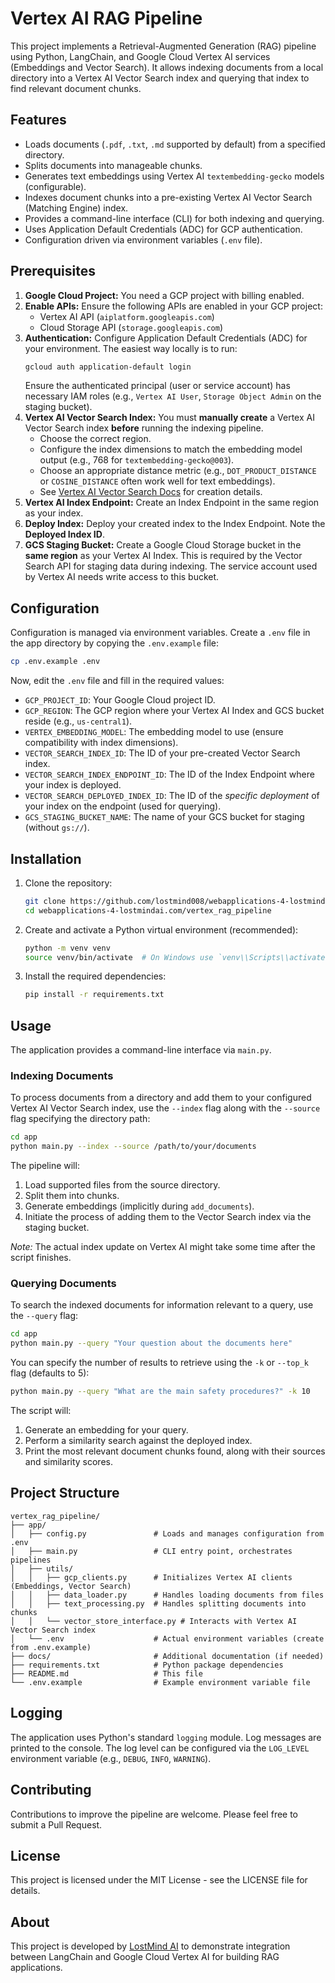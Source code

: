 # Vertex AI RAG Pipeline

This project implements a Retrieval-Augmented Generation (RAG) pipeline using Python, LangChain, and Google Cloud Vertex AI services (Embeddings and Vector Search). It allows indexing documents from a local directory into a Vertex AI Vector Search index and querying that index to find relevant document chunks.

## Features

*   Loads documents (`.pdf`, `.txt`, `.md` supported by default) from a specified directory.
*   Splits documents into manageable chunks.
*   Generates text embeddings using Vertex AI `textembedding-gecko` models (configurable).
*   Indexes document chunks into a pre-existing Vertex AI Vector Search (Matching Engine) index.
*   Provides a command-line interface (CLI) for both indexing and querying.
*   Uses Application Default Credentials (ADC) for GCP authentication.
*   Configuration driven via environment variables (`.env` file).

## Prerequisites

1.  **Google Cloud Project:** You need a GCP project with billing enabled.
2.  **Enable APIs:** Ensure the following APIs are enabled in your GCP project:
    *   Vertex AI API (`aiplatform.googleapis.com`)
    *   Cloud Storage API (`storage.googleapis.com`)
3.  **Authentication:** Configure Application Default Credentials (ADC) for your environment. The easiest way locally is to run:
    ```bash
    gcloud auth application-default login
    ```
    Ensure the authenticated principal (user or service account) has necessary IAM roles (e.g., `Vertex AI User`, `Storage Object Admin` on the staging bucket).
4.  **Vertex AI Vector Search Index:** You must **manually create** a Vertex AI Vector Search index **before** running the indexing pipeline.
    *   Choose the correct region.
    *   Configure the index dimensions to match the embedding model output (e.g., 768 for `textembedding-gecko@003`).
    *   Choose an appropriate distance metric (e.g., `DOT_PRODUCT_DISTANCE` or `COSINE_DISTANCE` often work well for text embeddings).
    *   See [Vertex AI Vector Search Docs](https://cloud.google.com/vertex-ai/docs/vector-search/overview) for creation details.
5.  **Vertex AI Index Endpoint:** Create an Index Endpoint in the same region as your index.
6.  **Deploy Index:** Deploy your created index to the Index Endpoint. Note the **Deployed Index ID**.
7.  **GCS Staging Bucket:** Create a Google Cloud Storage bucket in the **same region** as your Vertex AI Index. This is required by the Vector Search API for staging data during indexing. The service account used by Vertex AI needs write access to this bucket.

## Configuration

Configuration is managed via environment variables. Create a `.env` file in the app directory by copying the `.env.example` file:

```bash
cp .env.example .env
```

Now, edit the `.env` file and fill in the required values:

*   `GCP_PROJECT_ID`: Your Google Cloud project ID.
*   `GCP_REGION`: The GCP region where your Vertex AI Index and GCS bucket reside (e.g., `us-central1`).
*   `VERTEX_EMBEDDING_MODEL`: The embedding model to use (ensure compatibility with index dimensions).
*   `VECTOR_SEARCH_INDEX_ID`: The ID of your pre-created Vector Search index.
*   `VECTOR_SEARCH_INDEX_ENDPOINT_ID`: The ID of the Index Endpoint where your index is deployed.
*   `VECTOR_SEARCH_DEPLOYED_INDEX_ID`: The ID of the *specific deployment* of your index on the endpoint (used for querying).
*   `GCS_STAGING_BUCKET_NAME`: The name of your GCS bucket for staging (without `gs://`).

## Installation

1.  Clone the repository:
    ```bash
    git clone https://github.com/lostmind008/webapplications-4-lostmindai.com.git
    cd webapplications-4-lostmindai.com/vertex_rag_pipeline
    ```
2.  Create and activate a Python virtual environment (recommended):
    ```bash
    python -m venv venv
    source venv/bin/activate  # On Windows use `venv\\Scripts\\activate`
    ```
3.  Install the required dependencies:
    ```bash
    pip install -r requirements.txt
    ```

## Usage

The application provides a command-line interface via `main.py`.

### Indexing Documents

To process documents from a directory and add them to your configured Vertex AI Vector Search index, use the `--index` flag along with the `--source` flag specifying the directory path:

```bash
cd app
python main.py --index --source /path/to/your/documents
```

The pipeline will:
1.  Load supported files from the source directory.
2.  Split them into chunks.
3.  Generate embeddings (implicitly during `add_documents`).
4.  Initiate the process of adding them to the Vector Search index via the staging bucket.

*Note:* The actual index update on Vertex AI might take some time after the script finishes.

### Querying Documents

To search the indexed documents for information relevant to a query, use the `--query` flag:

```bash
cd app
python main.py --query "Your question about the documents here"
```

You can specify the number of results to retrieve using the `-k` or `--top_k` flag (defaults to 5):

```bash
python main.py --query "What are the main safety procedures?" -k 10
```

The script will:
1.  Generate an embedding for your query.
2.  Perform a similarity search against the deployed index.
3.  Print the most relevant document chunks found, along with their sources and similarity scores.

## Project Structure

```
vertex_rag_pipeline/
├── app/
│   ├── config.py               # Loads and manages configuration from .env
│   ├── main.py                 # CLI entry point, orchestrates pipelines
│   ├── utils/
│   │   ├── gcp_clients.py      # Initializes Vertex AI clients (Embeddings, Vector Search)
│   │   ├── data_loader.py      # Handles loading documents from files
│   │   ├── text_processing.py  # Handles splitting documents into chunks
│   │   └── vector_store_interface.py # Interacts with Vertex AI Vector Search index
│   └── .env                    # Actual environment variables (create from .env.example)
├── docs/                       # Additional documentation (if needed)
├── requirements.txt            # Python package dependencies
├── README.md                   # This file
└── .env.example                # Example environment variable file
```

## Logging

The application uses Python's standard `logging` module. Log messages are printed to the console. The log level can be configured via the `LOG_LEVEL` environment variable (e.g., `DEBUG`, `INFO`, `WARNING`).

## Contributing

Contributions to improve the pipeline are welcome. Please feel free to submit a Pull Request.

## License

This project is licensed under the MIT License - see the LICENSE file for details.

## About

This project is developed by [LostMind AI](https://lostmindai.com) to demonstrate integration between LangChain and Google Cloud Vertex AI for building RAG applications.